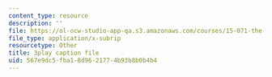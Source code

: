 ```yaml
---
content_type: resource
description: ''
file: https://ol-ocw-studio-app-qa.s3.amazonaws.com/courses/15-071-the-analytics-edge-spring-2017/567e9dc5fba18d9621774b93b8b0b4b4_PLRK4oOkXuI.srt
file_type: application/x-subrip
resourcetype: Other
title: 3play caption file
uid: 567e9dc5-fba1-8d96-2177-4b93b8b0b4b4
---
```

